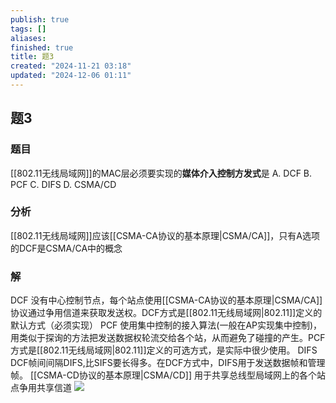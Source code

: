 ```yaml
---
publish: true
tags: []
aliases: 
finished: true
title: 题3
created: "2024-11-21 03:18"
updated: "2024-12-06 01:11"
---
```

## 题3
### 题目
[[802.11无线局域网]]的MAC层必须要实现的**媒体介入控制方发式**是
A. DCF 
B. PCF 
C. DIFS 
D. CSMA/CD
### 分析
[[802.11无线局域网]]应该[[CSMA-CA协议的基本原理|CSMA/CA]]，只有A选项的DCF是CSMA/CA中的概念
### 解
DCF 没有中心控制节点，每个站点使用[[CSMA-CA协议的基本原理|CSMA/CA]]协议通过争用信道来获取发送权。DCF方式是[[802.11无线局域网|802.11]]定义的默认方式（必须实现）
PCF 使用集中控制的接入算法(一般在AP实现集中控制)，用类似于探询的方法把发送数据权轮流交给各个站，从而避免了碰撞的产生。PCF方式是[[802.11无线局域网|802.11]]定义的可选方式，是实际中很少使用。
DIFS DCF帧间间隔DIFS,比SIFS要长得多。在DCF方式中，DIFS用于发送数据帧和管理帧。
[[CSMA-CD协议的基本原理|CSMA/CD]] 用于共享总线型局域网上的各个站点争用共享信道
![](https://img.hwenyi.tech/202411251922159.webp)
